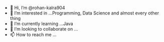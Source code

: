 - 👋 Hi, I’m @rohan-kalra904
- 👀 I’m interested in ...Programming, Data Science and almost every other thing
- 🌱 I’m currently learning ...Java
- 💞️ I’m looking to collaborate on ...
- 📫 How to reach me ...

<!---
rohan-kalra904/rohan-kalra904 is a ✨ special ✨ repository because its `README.md` (this file) appears on your GitHub profile.
You can click the Preview link to take a look at your changes.
--->
